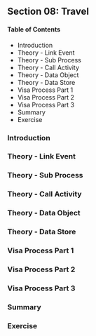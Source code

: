 ## Section 08: Travel

#### Table of Contents

- Introduction
- Theory - Link Event
- Theory - Sub Process
- Theory - Call Activity
- Theory - Data Object
- Theory - Data Store
- Visa Process Part 1
- Visa Process Part 2
- Visa Process Part 3
- Summary
- Exercise

### Introduction

### Theory - Link Event

### Theory - Sub Process

### Theory - Call Activity

### Theory - Data Object

### Theory - Data Store

### Visa Process Part 1

### Visa Process Part 2

### Visa Process Part 3

### Summary

### Exercise
